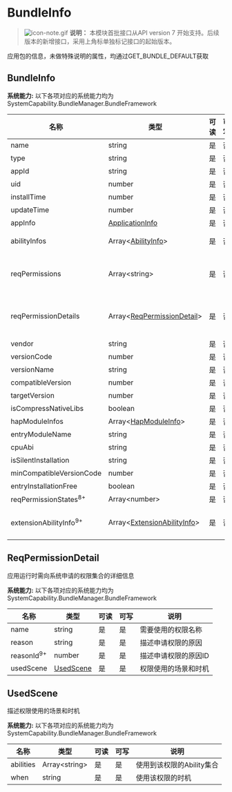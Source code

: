 # BundleInfo



> ![icon-note.gif](public_sys-resources/icon-note.gif) **说明：**
> 本模块首批接口从API version 7 开始支持。后续版本的新增接口，采用上角标单独标记接口的起始版本。



应用包的信息，未做特殊说明的属性，均通过GET_BUNDLE_DEFAULT获取

## BundleInfo

 **系统能力:** 以下各项对应的系统能力均为SystemCapability.BundleManager.BundleFramework

| 名称                              | 类型                                                         | 可读 | 可写 | 说明                                                         |
| --------------------------------- | ------------------------------------------------------------ | ---- | ---- | ------------------------------------------------------------ |
| name                              | string                                                       | 是   | 否   | 应用包的名称                                                 |
| type                              | string                                                       | 是   | 否   | 应用包类型                                                   |
| appId                             | string                                                       | 是   | 否   | 应用包里应用程序的id                                         |
| uid                               | number                                                       | 是   | 否   | 应用包里应用程序的uid                                        |
| installTime                       | number                                                       | 是   | 否   | HAP包安装时间                                                |
| updateTime                        | number                                                       | 是   | 否   | HAP包更新时间                                                |
| appInfo                           | [ApplicationInfo](js-apis-bundle-ApplicationInfo.md)         | 是   | 否   | 应用程序的配置信息                                           |
| abilityInfos                      | Array\<[AbilityInfo](js-apis-bundle-AbilityInfo.md)>         | 是   | 否   | Ability的配置信息<br />通过传入GET_BUNDLE_WITH_ABILITIES获取 |
| reqPermissions                    | Array\<string>                                               | 是   | 否   | 应用运行时需向系统申请的权限集合<br />通过传入GET_BUNDLE_WITH_REQUESTED_PERMISSION获取 |
| reqPermissionDetails              | Array\<[ReqPermissionDetail](#reqpermissiondetail)>          | 是   | 否   | 应用运行时需向系统申请的权限集合的详细信息<br />通过传入GET_BUNDLE_WITH_REQUESTED_PERMISSION获取 |
| vendor                            | string                                                       | 是   | 否   | 应用包的供应商                                               |
| versionCode                       | number                                                       | 是   | 否   | 应用包的版本号                                               |
| versionName                       | string                                                       | 是   | 否   | 应用包的版本文本描述信息                                     |
| compatibleVersion                 | number                                                       | 是   | 否   | 运行应用包所需要最低的SDK版本号                              |
| targetVersion                     | number                                                       | 是   | 否   | 运行应用包所需要最高SDK版本号                                |
| isCompressNativeLibs              | boolean                                                      | 是   | 否   | 是否压缩应用包的本地库，默认为true                           |
| hapModuleInfos                    | Array\<[HapModuleInfo](js-apis-bundle-HapModuleInfo.md)>     | 是   | 否   | 模块的配置信息                                               |
| entryModuleName                   | string                                                       | 是   | 否   | Entry的模块名称                                              |
| cpuAbi                            | string                                                       | 是   | 否   | 应用包的cpuAbi信息                                           |
| isSilentInstallation              | string                                                       | 是   | 否   | 是否通过静默安装                                             |
| minCompatibleVersionCode          | number                                                       | 是   | 否   | 分布式场景下的应用包兼容的最低版本                           |
| entryInstallationFree             | boolean                                                      | 是   | 否   | Entry是否支持免安装                                          |
| reqPermissionStates<sup>8+</sup>  | Array\<number>                                               | 是   | 否   | 申请权限的授予状态                                           |
| extensionAbilityInfo<sup>9+</sup> | Array\<[ExtensionAbilityInfo](js-apis-bundle-ExtensionAbilityInfo.md)> | 是   | 否   | ability的可扩展信息<br />通过传入GET_BUNDLE_WITH_EXTENSION_ABILITY获取 |



## ReqPermissionDetail

应用运行时需向系统申请的权限集合的详细信息

 **系统能力:** 以下各项对应的系统能力均为SystemCapability.BundleManager.BundleFramework

| 名称                  | 类型                    | 可读 | 可写 | 说明                 |
| --------------------- | ----------------------- | ---- | ---- | -------------------- |
| name                  | string                  | 是   | 是   | 需要使用的权限名称   |
| reason                | string                  | 是   | 是   | 描述申请权限的原因   |
| reasonId<sup>9+</sup> | number                  | 是   | 是   | 描述申请权限的原因ID |
| usedScene             | [UsedScene](#usedscene) | 是   | 是   | 权限使用的场景和时机 |



## UsedScene

描述权限使用的场景和时机

 **系统能力:** 以下各项对应的系统能力均为SystemCapability.BundleManager.BundleFramework

| 名称      | 类型           | 可读 | 可写 | 说明                      |
| --------- | -------------- | ---- | ---- | ------------------------- |
| abilities | Array\<string> | 是   | 是   | 使用到该权限的Ability集合 |
| when      | string         | 是   | 是   | 使用该权限的时机          |
